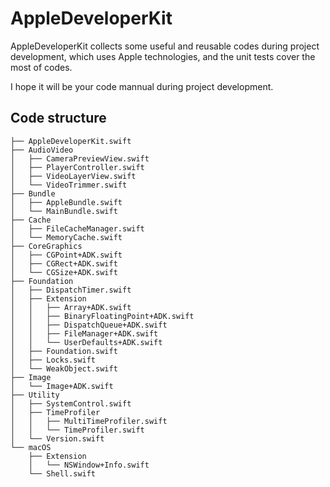 # AppleDeveloperKit



AppleDeveloperKit collects some useful and reusable codes during project development, which uses Apple technologies, and the unit tests cover the most of codes.

I hope it will be your code mannual during project development.



## Code structure

```shell
├── AppleDeveloperKit.swift
├── AudioVideo
│   ├── CameraPreviewView.swift
│   ├── PlayerController.swift
│   ├── VideoLayerView.swift
│   └── VideoTrimmer.swift
├── Bundle
│   ├── AppleBundle.swift
│   └── MainBundle.swift
├── Cache
│   ├── FileCacheManager.swift
│   └── MemoryCache.swift
├── CoreGraphics
│   ├── CGPoint+ADK.swift
│   ├── CGRect+ADK.swift
│   └── CGSize+ADK.swift
├── Foundation
│   ├── DispatchTimer.swift
│   ├── Extension
│   │   ├── Array+ADK.swift
│   │   ├── BinaryFloatingPoint+ADK.swift
│   │   ├── DispatchQueue+ADK.swift
│   │   ├── FileManager+ADK.swift
│   │   └── UserDefaults+ADK.swift
│   ├── Foundation.swift
│   ├── Locks.swift
│   └── WeakObject.swift
├── Image
│   └── Image+ADK.swift
├── Utility
│   ├── SystemControl.swift
│   ├── TimeProfiler
│   │   ├── MultiTimeProfiler.swift
│   │   └── TimeProfiler.swift
│   └── Version.swift
└── macOS
    ├── Extension
    │   └── NSWindow+Info.swift
    └── Shell.swift
```

